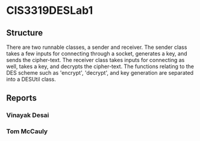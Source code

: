 # CIS3319DESLab1

## Structure
There are two runnable classes, a sender and receiver. The sender class takes a few inputs for connecting through a socket, generates a key, and sends the
cipher-text. The receiver class takes inputs for connecting as well, takes a key, and decrypts the cipher-text. The functions relating to the DES
scheme such as 'encrypt', 'decrypt', and key generation are separated into a DESUtil class.

## Reports
### Vinayak Desai

### Tom McCauly


